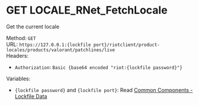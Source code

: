 # GET LOCALE_RNet_FetchLocale

Get the current locale  


Method: `GET`  
URL: `https://127.0.0.1:{lockfile port}/riotclient/product-locales/products/valorant/patchlines/live`  
Headers:
 - `Authorization`: `Basic {base64 encoded "riot:{lockfile password}"}`

Variables:
 - `{lockfile password}` and `{lockfile port}`: Read [Common Components - Lockfile Data](..\common-components.md#lockfile-data)

